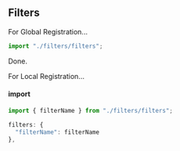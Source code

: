 ## Filters

For Global Registration...
```js
import "./filters/filters"; 
```

Done.





For Local Registration...

#### import
```js 
import { filterName } from "./filters/filters"; 

filters: {
  "filterName": filterName
},
```

<!-- // local format
export const titlecase = (value) => {
  if (!value) return '';
  value = value.toString().toLowerCase()  ;
   return value.replace(/(^|\s)\S/g, function(t) { return t.toUpperCase() });
};
-->

<!-- // global format 
Vue.filter('titlecase', (value) => {
  if (!value) return ''
  value = value.toString().toLowerCase()  ;
   return value.replace(/(^|\s)\S/g, function(t) { return t.toUpperCase() });
}); 
-->
